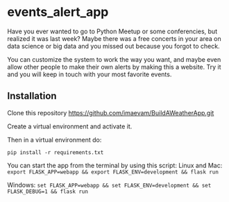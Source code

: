 # events_alert_app

Have you ever wanted to go to Python Meetup or some conferencies, but realized it was last week? Maybe there was a free concerts in your area on data science or big data and you missed out because you forgot to check.

You can customize the system to work the way you want, and maybe even allow other people to make their own alerts by making this a website. Try it and you will keep in touch with your most favorite events.

## Installation

Clone this repository https://github.com/imaevam/BuildAWeatherApp.git

Create a virtual environment and activate it.

Then in a virtual environment do:

```pip install -r requirements.txt```

You can start the app from the terminal by using this script: 
Linux and Mac: ```export FLASK_APP=webapp && export FLASK_ENV=development && flask run ```

Windows: ```set FLASK_APP=webapp && set FLASK_ENV=development && set FLASK_DEBUG=1 && flask run```
